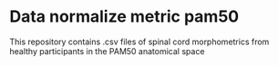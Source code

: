 # Data normalize metric pam50

This repository contains .csv files of spinal cord morphometrics from healthy participants in the PAM50 anatomical space
